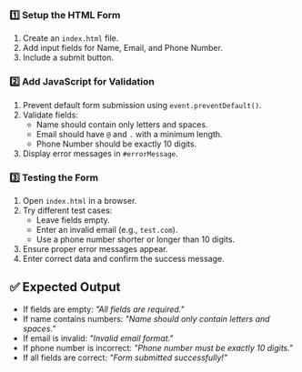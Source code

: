 ### 1️⃣ Setup the HTML Form
1. Create an `index.html` file.
2. Add input fields for Name, Email, and Phone Number.
3. Include a submit button.

### 2️⃣ Add JavaScript for Validation
1. Prevent default form submission using `event.preventDefault()`.
2. Validate fields: 
   - Name should contain only letters and spaces.
   - Email should have `@` and `.` with a minimum length.
   - Phone Number should be exactly 10 digits.
3. Display error messages in `#errorMessage`.

### 3️⃣ Testing the Form
1. Open `index.html` in a browser.
2. Try different test cases:
   - Leave fields empty.
   - Enter an invalid email (e.g., `test.com`).
   - Use a phone number shorter or longer than 10 digits.
3. Ensure proper error messages appear.
4. Enter correct data and confirm the success message.

## ✅ Expected Output
- If fields are empty: *"All fields are required."*
- If name contains numbers: *"Name should only contain letters and spaces."*
- If email is invalid: *"Invalid email format."*
- If phone number is incorrect: *"Phone number must be exactly 10 digits."*
- If all fields are correct: *"Form submitted successfully!"*
